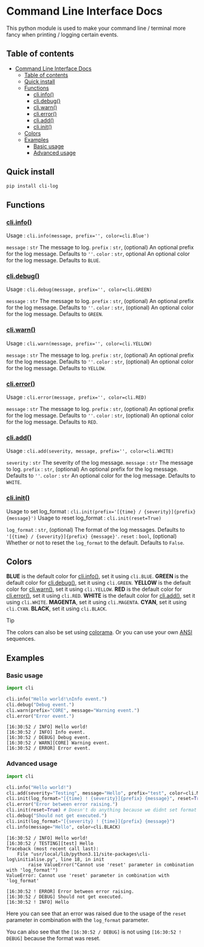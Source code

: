 # Command Line Interface Docs

This python module is used to make your command line / terminal more fancy when printing / logging certain events.

## Table of contents
- [Command Line Interface Docs](#command-line-interface-docs)
  - [Table of contents](#table-of-contents)
  - [Quick install](#quick-install)
  - [Functions](#functions)
    - [cli.info()](#cliinfo)
    - [cli.debug()](#clidebug)
    - [cli.warn()](#cliwarn)
    - [cli.error()](#clierror)
    - [cli.add()](#cliadd)
    - [cli.init()](#cliinit)
  - [Colors](#colors)
  - [Examples](#examples)
    - [Basic usage](#basic-usage)
    - [Advanced usage](#advanced-usage)

## Quick install

```bash
pip install cli-log
```

## Functions

### [cli.info()](https://github.com/DeltaBotics/cli-log/blob/bc0dc4f66d6df40b92f714fd92b5db1f4d20801a/cli/core.py#L24-L37)

Usage : ``cli.info(message, prefix='', color=cli.Blue')``

`message` : `str` 
The message to log.
`prefix` : `str`, (optional)
An optional prefix for the log message. Defaults to `''`.
`color` : `str`, optional
An optional color for the log message. Defaults to `BLUE`.

### [cli.debug()](https://github.com/DeltaBotics/cli-log/blob/bc0dc4f66d6df40b92f714fd92b5db1f4d20801a/cli/core.py#L39-L52)

Usage : ``cli.debug(message, prefix='', color=cli.GREEN)``

`message` : `str` 
The message to log.
`prefix` : `str`, (optional)
An optional prefix for the log message. Defaults to `''`.
`color` : `str`, (optional)
An optional color for the log message. Defaults to `GREEN`.

### [cli.warn()](https://github.com/DeltaBotics/cli-log/blob/bc0dc4f66d6df40b92f714fd92b5db1f4d20801a/cli/core.py#L54-L67)

Usage  : ``cli.warn(message, prefix='', color=cli.YELLOW)``

`message` : `str` 
The message to log.
`prefix` : `str`, (optional)
An optional prefix for the log message. Defaults to `''`.
`color` : `str`, (optional)
An optional color for the log message. Defaults to `YELLOW`.

### [cli.error()](https://github.com/DeltaBotics/cli-log/blob/bc0dc4f66d6df40b92f714fd92b5db1f4d20801a/cli/core.py#L69-L83)

Usage : ``cli.error(message, prefix='', color=cli.RED)``

`message` : `str` 
The message to log.
`prefix` : `str`, (optional)
An optional prefix for the log message. Defaults to `''`.
`color` : `str`, (optional)
An optional color for the log message. Defaults to `RED`.

### [cli.add()](https://github.com/DeltaBotics/cli-log/blob/bc0dc4f66d6df40b92f714fd92b5db1f4d20801a/cli/core.py#L6-L22)

Usage  : ``cli.add(severity, message, prefix='', color=cli.WHITE)``

`severity` : `str` 
The severity of the log message.
`message` : `str` 
The message to log.
`prefix` : `str`, (optional)
An optional prefix for the log message. Defaults to `''`.
`color` : `str` 
An optional color for the log message. Defaults to `WHITE`.

### [cli.init()](https://github.com/DeltaBotics/cli-log/blob/bc0dc4f66d6df40b92f714fd92b5db1f4d20801a/cli/__init__.py#L3)


Usage to set log_format : ``cli.init(prefix='[{time} / {severity}]{prefix} {message}')``
Usage to reset log_format : ``cli.init(reset=True)``

`log_format` : `str`, (optional)
The format of the log messages. Defaults to `'[{time} / {severity}]{prefix} {message}'`.
`reset` : `bool`, (optional)
Whether or not to reset the `log_format` to the default. Defaults to `False`.

## Colors
**BLUE** is the default color for [cli.info()](#cliinfo), set it using `cli.BLUE`.
**GREEN** is the default color for [cli.debug()](#clidebug), set it using `cli.GREEN`.
**YELLOW** is the default color for [cli.warn()](#cliwarn), set it using `cli.YELLOW`.
**RED** is the default color for [cli.error()](#clierror), set it using `cli.RED`.
**WHITE** is the default color for [cli.add()](#cliadd), set it using `cli.WHITE`.
**MAGENTA**, set it using `cli.MAGENTA`.
**CYAN**, set it using `cli.CYAN`.
**BLACK**, set it using `cli.BLACK`.

> [!TIP]
> The colors can also be set using [colorama](https://github.com/tartley/colorama?tab=readme-ov-file#colored-output).
> Or you can use your own [ANSI](https://gist.github.com/rene-d/9e584a7dd2935d0f461904b9f2950007#file-colors-py) sequences.

## Examples

### Basic usage
```python
import cli

cli.info("Hello world!\nInfo event.")
cli.debug("Debug event.")
cli.warn(prefix="CORE", message="Warning event.")
cli.error("Error event.")
```

```log
[16:30:52 / INFO] Hello world!
[16:30:52 / INFO] Info event.
[16:30:52 / DEBUG] Debug event.
[16:30:52 / WARN][CORE] Warning event.
[16:30:52 / ERROR] Error event.
```

### Advanced usage
```python
import cli

cli.info("Hello world!")
cli.add(severity="Testing", message="Hello", prefix="test", color=cli.MAGENTA)
cli.init(log_format="[{time} ! {severity}]{prefix} {message}", reset=True)
cli.error("Error between error raising.")
cli.init(reset=True) # Doesn't do anything because we didnt set format before
cli.debug("Should not get executed.")
cli.init(log_format="[{severity} ! {time}]{prefix} {message}")
cli.info(message="Hello", color=cli.BLACK)
```

```log
[16:30:52 / INFO] Hello world!
[16:30:52 / TESTING][test] Hello
Traceback (most recent call last):
    File "usr/local/lib/python3.11/site-packages\cli-log\initialise.py", line 18, in init
        raise ValueError("Cannot use 'reset' parameter in combination with 'log_format'")
ValueError: Cannot use 'reset' parameter in combination with 'log_format'

[16:30:52 ! ERROR] Error between error raising.
[16:30:52 / DEBUG] Should not get executed.
[16:30:52 ! INFO] Hello
```
Here you can see that an error was raised due to the usage of the `reset` parameter in combination with the `log_format` parameter.

You can also see that the `[16:30:52 / DEBUG]` is not using `[16:30:52 ! DEBUG]` because the format was reset.